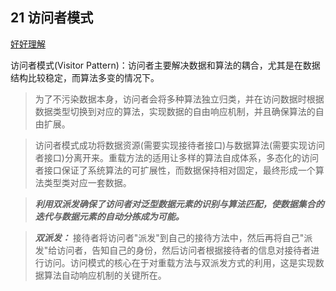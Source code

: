 ﻿## 21 访问者模式

<u>好好理解</u>

访问者模式(Visitor Pattern)：访问者主要解决数据和算法的耦合，尤其是在数据结构比较稳定，而算法多变的情况下。
        
> 为了不污染数据本身，访问者会将多种算法独立归类，并在访问数据时根据数据类型切换到对应的算法，实现数据的自由响应机制，并且确保算法的自由扩展。

> 访问者模式成功将数据资源(需要实现接待者接口)与数据算法(需要实现访问者接口)分离开来。重载方法的适用让多样的算法自成体系，多态化的访问者接口保证了系统算法的可扩展性，而数据保持相对固定，最终形成一个算法类型类对应一套数据。
      
> ***利用双派发确保了访问者对泛型数据元素的识别与算法匹配，使数据集合的迭代与数据元素的自动分拣成为可能。***
    
>***双派发：*** 接待者将访问者"派发"到自己的接待方法中，然后再将自己"派发"给访问者，告知自己的身份，然后访问者根据接待者的信息对接待者进行访问。访问模式的核心在于对重载方法与双派发方式的利用，这是实现数据算法自动响应机制的关键所在。
